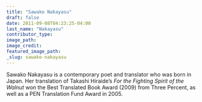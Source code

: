 ```yaml
---
title: "Sawako Nakayasu"
draft: false
date: 2011-09-08T04:23:25-04:00
last_name: "Nakayasu"
contributor_type:
image_path:
image_credit:
featured_image_path:
_slug: sawako-nakayasu
---
```


Sawako Nakayasu is a contemporary poet and translator who was born in Japan. Her translation of Takashi Hiraide’s _For the Fighting Spirit of the Walnut_ won the Best Translated Book Award (2009) from Three Percent, as well as a PEN Translation Fund Award in 2005.

